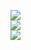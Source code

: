 ![](https://github.com/ChristosRousas/Flappy-Bird/blob/master/1.png) <br />
![](https://github.com/ChristosRousas/Flappy-Bird/blob/master/2.png) <br />
![](https://github.com/ChristosRousas/Flappy-Bird/blob/master/3.png) <br />
